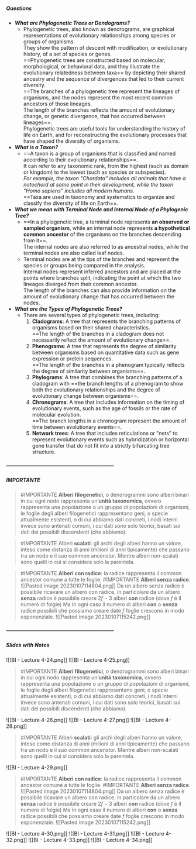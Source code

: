 ##### Questions
- ***What are Phylogenetic Trees or Dendograms?***
	- Phylogenetic trees, also known as dendrograms, are graphical representations of evolutionary relationships among species or groups of organisms. <br>They show the pattern of descent with modification, or evolutionary history, of a set of species or genes. <br>==Phylogenetic trees are constructed based on molecular, morphological, or behavioral data, and they illustrate the evolutionary relatedness between taxa== by depicting their shared ancestry and the sequence of divergences that led to their current diversity. <br>==The branches of a phylogenetic tree represent the lineages of organisms, and the nodes represent the most recent common ancestors of those lineages. <br>The length of the branches reflects the amount of evolutionary change, or genetic divergence, that has occurred between lineages==. <br>Phylogenetic trees are useful tools for understanding the history of life on Earth, and for reconstructing the evolutionary processes that have shaped the diversity of organisms.
- ***What is a Taxon?***
	- ==A taxon is a group of organisms that is classified and named according to their evolutionary relationships==. <br>It can refer to any taxonomic rank, from the highest (such as domain or kingdom) to the lowest (such as species or subspecies). <br>*For example, the taxon "Chordata" includes all animals that have a notochord at some point in their development, while the taxon "Homo sapiens" includes all modern humans*. <br>==Taxa are used in taxonomy and systematics to organize and classify the diversity of life on Earth==.
- ***What we mean with Terminal Node and Internal Node of a Phylogenic Tree?***
	- ==In a phylogenetic tree, a terminal node represents **an observed or sampled organism**, while an internal node represents **a hypothetical common ancestor** of the organisms on the branches descending from it==. <br>The internal nodes are also referred to as ancestral nodes, while the terminal nodes are also called leaf nodes.
	- Terminal nodes are at the tips of the branches and represent the species or groups being compared in the analysis. <br>Internal nodes represent inferred ancestors and are placed at the points where branches split, indicating the point at which the two lineages diverged from their common ancestor. <br>The length of the branches can also provide information on the amount of evolutionary change that has occurred between the nodes.
- ***What are the Types of Phylogenetic Trees?***
	- There are several types of phylogenetic trees, including:
	   1. **Cladograms**: A tree that represents the branching patterns of organisms based on their shared characteristics. <br>==The length of the branches in a cladogram does not necessarily reflect the amount of evolutionary change==.
	   2. **Phenograms**: A tree that represents the degree of similarity between organisms based on quantitative data such as gene expression or protein sequences. <br>==The length of the branches in a phenogram typically reflects the degree of similarity between organisms==.
	   3. **Phylograms**: A tree that combines the branching patterns of a cladogram with ==the branch lengths of a phenogram to show both the evolutionary relationships and the degree of evolutionary change between organisms==.
	   4. **Chronograms**: A tree that includes information on the timing of evolutionary events, such as the age of fossils or the rate of molecular evolution. <br>==The branch lengths in a chronogram represent the amount of time between evolutionary events==.
	   5. **Network trees**: A tree that includes reticulations or "nets" to represent evolutionary events such as hybridization or horizontal gene transfer that do not fit into a strictly bifurcating tree structure.

##### —————————————————————
##### IMPORTANTE

> #IMPORTANTE **Alberi filogenetici**, o dendrogrammi sono alberi binari in cui ogni nodo rappresenta un’**unità taxonomica**, ovvero rappresenta una popolazione o un gruppo di popolazioni di organismi, le foglie degli alberi filogenetici rappresentano geni, o specie attualmente esistenti, o di cui abbiamo dati concreti, i nodi interni invece sono antenati comuni, i cui dati sono solo teorici, basati sui dati dei possibili discendenti (che abbiamo).

> #IMPORTANTE Alberi **scalati**: gli archi degli alberi hanno un valore, inteso come distanza di anni (milioni di anni tipicamente) che passano tra un nodo e il suo common ancenstor.
> Mentre alberi non-scalati sono quelli in cui si considera solo la parentela.

> #IMPORTANTE **Alberi con radice**: la radice rappresenta il common ancestor comune a tutte le foglie.
> #IMPORTANTE **Alberi senza radice**.
> ![[Pasted image 20230107114804.png]]
> Da un albero senza radice è possibile ricavare un albero con radice, in particolare da un albero **senza** radice è possibile creare $2f-3$ alberi **con** radice (dove $f$ è il numero di folgie)
> Ma in ogni caso il numero di alberi **con** o **senza** radice possibili che possiamo creare date $f$ foglie crescono in modo esponenziale.
> ![[Pasted image 20230107115242.png]]


##### —————————————————————
##### Slides with Notes
![[BI - Lecture 4-24.png]] 
![[BI - Lecture 4-25.png]]

> #IMPORTANTE **Alberi filogenetici**, o dendrogrammi sono alberi binari in cui ogni nodo rappresenta un’**unità taxonomica**, ovvero rappresenta una popolazione o un gruppo di popolazioni di organismi, le foglie degli alberi filogenetici rappresentano geni, o specie attualmente esistenti, o di cui abbiamo dati concreti, i nodi interni invece sono antenati comuni, i cui dati sono solo teorici, basati sui dati dei possibili discendenti (che abbiamo).

![[BI - Lecture 4-26.png]] ![[BI - Lecture 4-27.png]] ![[BI - Lecture 4-28.png]]

> #IMPORTANTE Alberi **scalati**: gli archi degli alberi hanno un valore, inteso come distanza di anni (milioni di anni tipicamente) che passano tra un nodo e il suo common ancenstor.
> Mentre alberi non-scalati sono quelli in cui si considera solo la parentela.

![[BI - Lecture 4-29.png]] 


> #IMPORTANTE **Alberi con radice**: la radice rappresenta il common ancestor comune a tutte le foglie.
> #IMPORTANTE **Alberi senza radice**.
> ![[Pasted image 20230107114804.png]]
> Da un albero senza radice è possibile ricavare un albero con radice, in particolare da un albero **senza** radice è possibile creare $2f-3$ alberi **con** radice (dove $f$ è il numero di folgie)
> Ma in ogni caso il numero di alberi **con** o **senza** radice possibili che possiamo creare date $f$ foglie crescono in modo esponenziale.
> ![[Pasted image 20230107115242.png]]


![[BI - Lecture 4-30.png]] ![[BI - Lecture 4-31.png]] ![[BI - Lecture 4-32.png]] ![[BI - Lecture 4-33.png]] ![[BI - Lecture 4-34.png]] 